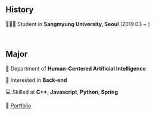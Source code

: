## History

🧑🏻‍💻 Student in **Sangmyung University, Seoul** (2019.03 ~ )

<br>

## Major

🦾 Department of **Human-Centered Artificial Intelligence**

📝 Interested in **Back-end**

💻 Skilled at **C++**, **Javascript**, **Python**, **Spring**

👻 [Portfolio](https://github.com/limjustin/JAEYOUNG_STUDIO/blob/master/About%20me/%E1%84%91%E1%85%A9%E1%84%90%E1%85%B3%E1%84%91%E1%85%A9%E1%86%AF%E1%84%85%E1%85%B5%E1%84%8B%E1%85%A9_%E1%84%8B%E1%85%B5%E1%86%B7%E1%84%8C%E1%85%A2%E1%84%8B%E1%85%A7%E1%86%BC_20221216.pdf)
